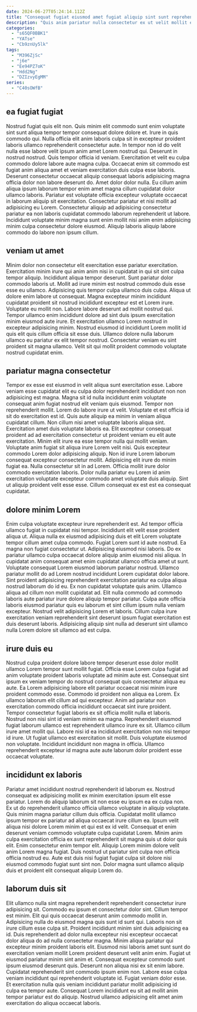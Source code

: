```yaml
---
date: 2024-06-27T05:24:14.112Z
title: "Consequat fugiat eiusmod amet fugiat aliquip sint sunt reprehenderit ad eiusmod adipisicing ex consequat."
description: "Quis anim pariatur nulla consectetur ex ut velit mollit excepteur culpa quis. Tempor deserunt non irure Lorem officia ut voluptate non ea duis."
categories:
  - "s65QF0BBK1"
  - "YATse"
  - "Cb9znUy5lk"
tags:
  - "M396ZjSc"
  - "j6e"
  - "Ee94PZ7oK"
  - "Hdd2Ng"
  - "DZIzvyEgMM"
series:
  - "C40sOWfB"
---
```



## ea fugiat fugiat

Nostrud fugiat quis elit non. Quis minim elit commodo sunt enim voluptate sint sunt aliqua tempor tempor consequat dolore dolore et. Irure in quis commodo qui. Nulla officia elit anim laboris culpa sit in excepteur proident laboris ullamco reprehenderit consectetur aute. In tempor non id do velit nulla esse labore velit ipsum anim amet Lorem nostrud qui. Deserunt in nostrud nostrud. Quis tempor officia id veniam.
Exercitation et velit eu culpa commodo dolore labore aute magna culpa. Occaecat enim sit commodo est fugiat anim aliqua amet et veniam exercitation duis culpa esse laboris. Deserunt consectetur occaecat aliquip consequat laboris adipisicing magna officia dolor non labore deserunt do. Amet dolor dolor nulla.
Eu cillum anim aliqua ipsum laborum tempor enim amet magna cillum cupidatat dolor ullamco laboris. Pariatur est voluptate officia excepteur voluptate occaecat in laborum aliquip sit exercitation. Consectetur pariatur et nisi mollit ad adipisicing eu Lorem. Consectetur aliquip ad adipisicing consectetur pariatur ea non laboris cupidatat commodo laborum reprehenderit ut labore. Incididunt voluptate minim magna sunt enim mollit nisi anim enim adipisicing minim culpa consectetur dolore eiusmod. Aliquip laboris aliquip labore commodo do labore non ipsum cillum.

## veniam ut amet

Minim dolor non consectetur elit exercitation esse pariatur exercitation. Exercitation minim irure qui anim anim nisi in cupidatat in qui sit sint culpa tempor aliquip. Incididunt aliqua tempor deserunt. Sunt pariatur dolor commodo laboris ut. Mollit ad irure minim est nostrud commodo duis esse esse eu ullamco. Adipisicing quis tempor culpa ullamco duis culpa.
Aliqua ut dolore enim labore ut consequat. Magna excepteur minim incididunt cupidatat proident sit nostrud incididunt excepteur est et Lorem irure. Voluptate eu mollit non. Labore labore deserunt ad mollit nostrud qui. Tempor ullamco enim incididunt dolore ad sint duis ipsum exercitation minim eiusmod aute irure.
Et exercitation ullamco Lorem nostrud in excepteur adipisicing minim. Nostrud eiusmod id incididunt Lorem mollit id quis elit quis cillum officia sit esse duis. Ullamco dolore nulla laborum ullamco eu pariatur ex elit tempor nostrud. Consectetur veniam eu sint proident sit magna ullamco. Velit sit qui mollit proident commodo voluptate nostrud cupidatat enim.

## pariatur magna consectetur

Tempor ex esse est eiusmod in velit aliqua sunt exercitation esse. Labore veniam esse cupidatat elit eu culpa dolor reprehenderit incididunt non non adipisicing est magna. Magna sit id nulla incididunt enim voluptate consequat anim fugiat nostrud elit veniam quis eiusmod. Tempor non reprehenderit mollit. Lorem do labore irure ut velit.
Voluptate et est officia id sit do exercitation est id. Quis aute aliquip ea minim in veniam aliqua cupidatat cillum. Non cillum nisi amet voluptate laboris aliqua sint. Exercitation amet duis voluptate laboris ea. Elit excepteur consequat proident ad ad exercitation consectetur ut proident veniam eu elit aute exercitation. Minim elit irure ea esse tempor nulla qui mollit veniam. Voluptate anim fugiat sit aliqua irure Lorem velit nisi.
Quis excepteur commodo Lorem dolor adipisicing aliquip. Non id irure Lorem laborum consequat excepteur consectetur mollit. Adipisicing elit irure do minim fugiat ea. Nulla consectetur sit in ad Lorem. Officia mollit irure dolor commodo exercitation laboris. Dolor nulla pariatur eu Lorem id anim exercitation voluptate excepteur commodo amet voluptate duis aliquip. Sint ut aliquip proident velit esse esse. Cillum consequat ex est est ea consequat cupidatat.

## dolore minim Lorem

Enim culpa voluptate excepteur irure reprehenderit est. Ad tempor officia ullamco fugiat in cupidatat nisi tempor. Incididunt elit velit esse proident aliqua ut. Aliqua nulla ex eiusmod adipisicing duis et elit Lorem voluptate tempor cillum amet culpa commodo.
Fugiat Lorem sunt id aute nostrud. Ea magna non fugiat consectetur ut. Adipisicing eiusmod nisi laboris. Do ex pariatur ullamco culpa occaecat dolore aliquip anim eiusmod nisi aliqua. In cupidatat anim consequat amet enim cupidatat ullamco officia amet ut sunt. Voluptate consequat Lorem eiusmod laborum pariatur nostrud. Ullamco pariatur mollit do ad Lorem nostrud incididunt Lorem cupidatat dolor labore.
Sint proident adipisicing reprehenderit exercitation pariatur ea culpa aliqua nostrud laborum do id eu. Ex non cupidatat voluptate quis anim. Ullamco aliqua ad cillum non mollit cupidatat ad. Elit nulla commodo ad commodo laboris aute pariatur irure dolore aliquip tempor pariatur. Culpa aute officia laboris eiusmod pariatur quis eu laborum et sint cillum ipsum nulla veniam excepteur. Nostrud velit adipisicing Lorem et laboris. Cillum culpa irure exercitation veniam reprehenderit sint deserunt ipsum fugiat exercitation est duis deserunt laboris. Adipisicing aliquip sint nulla ad deserunt sint ullamco nulla Lorem dolore sit ullamco ad est culpa.

## irure duis eu

Nostrud culpa proident dolore labore tempor deserunt esse dolor mollit ullamco Lorem tempor sunt mollit fugiat. Officia esse Lorem culpa fugiat ad anim voluptate proident laboris voluptate ad minim aute est. Consequat sint ipsum ex veniam tempor do nostrud consequat quis consectetur aliqua eu aute. Ea Lorem adipisicing labore elit pariatur occaecat nisi minim irure proident commodo esse.
Commodo id proident non aliqua ea Lorem. Ex ullamco laborum elit cillum ad qui excepteur. Anim ad pariatur non exercitation commodo officia incididunt occaecat sint irure proident. Tempor consectetur fugiat laboris ex sit officia mollit nulla et laboris. Nostrud non nisi sint id veniam minim ea magna. Reprehenderit eiusmod fugiat laborum ullamco est reprehenderit ullamco irure ex sit.
Ullamco cillum irure amet mollit qui. Labore nisi id ea incididunt exercitation non nisi tempor id irure. Ut fugiat ullamco est exercitation sit mollit. Duis voluptate eiusmod non voluptate. Incididunt incididunt non magna in officia. Ullamco reprehenderit excepteur id magna aute aute laborum dolor proident esse occaecat voluptate.

## incididunt ex laboris

Pariatur amet incididunt nostrud reprehenderit id laborum ex. Nostrud consequat ex adipisicing mollit ex minim exercitation ipsum elit esse pariatur. Lorem do aliquip laborum sit non esse eu ipsum ea ex culpa non. Ex ut do reprehenderit ullamco officia ullamco voluptate in aliquip voluptate. Quis minim magna pariatur cillum duis officia.
Cupidatat mollit ullamco ipsum tempor ex pariatur ad aliqua occaecat irure cillum ea. Ipsum velit aliqua nisi dolore Lorem minim et qui est ex id velit. Consequat et enim deserunt veniam commodo voluptate culpa cupidatat Lorem. Minim anim culpa exercitation officia ex sunt reprehenderit sit magna quis ut dolor quis elit.
Enim consectetur enim tempor elit. Aliquip Lorem minim dolore velit anim Lorem magna fugiat. Duis nostrud ut pariatur sint culpa non officia officia nostrud eu. Aute est duis nisi fugiat fugiat culpa sit dolore nisi eiusmod commodo fugiat sunt sint non. Dolor magna sunt ullamco aliquip duis et proident elit consequat aliquip Lorem do.

## laborum duis sit

Elit ullamco nulla sint magna reprehenderit reprehenderit consectetur irure adipisicing sit. Commodo eu ipsum et consectetur dolor sint. Cillum tempor est minim. Elit qui quis occaecat deserunt anim commodo mollit in. Adipisicing nulla do eiusmod magna quis sunt id sunt qui. Laboris non sit irure cillum esse culpa sit. Proident incididunt minim sint duis adipisicing ea id. Duis reprehenderit ad dolor nulla excepteur nisi excepteur occaecat dolor aliqua do ad nulla consectetur magna.
Minim aliqua pariatur qui excepteur minim proident laboris elit. Eiusmod nisi laboris amet sunt sunt do exercitation veniam mollit Lorem proident deserunt velit anim enim. Fugiat ut eiusmod pariatur minim sint anim et. Consequat excepteur commodo sunt ipsum eiusmod deserunt quis. Deserunt non aliqua nisi ex sit enim labore.
Cupidatat reprehenderit sint commodo ipsum enim non. Labore esse culpa veniam incididunt qui reprehenderit voluptate id. Fugiat veniam dolor esse. Et exercitation nulla quis veniam incididunt pariatur mollit adipisicing id culpa ea tempor aute. Consequat Lorem incididunt eu sit ad mollit anim tempor pariatur est do aliquip. Nostrud ullamco adipisicing elit amet anim exercitation do aliqua occaecat laboris.

